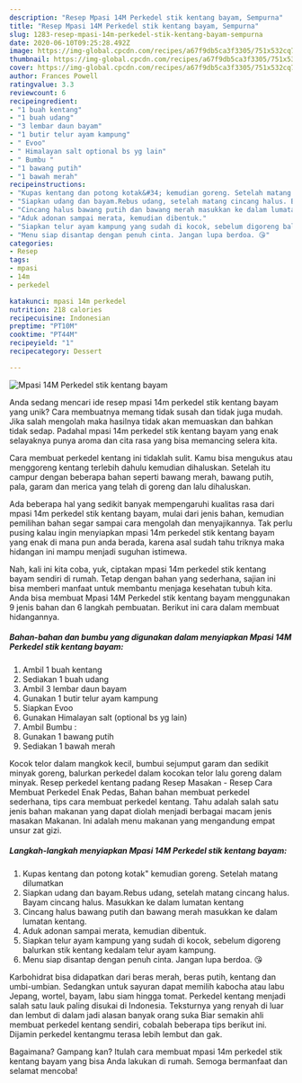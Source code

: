 ```yaml
---
description: "Resep Mpasi 14M Perkedel stik kentang bayam, Sempurna"
title: "Resep Mpasi 14M Perkedel stik kentang bayam, Sempurna"
slug: 1283-resep-mpasi-14m-perkedel-stik-kentang-bayam-sempurna
date: 2020-06-10T09:25:28.492Z
image: https://img-global.cpcdn.com/recipes/a67f9db5ca3f3305/751x532cq70/mpasi-14m-perkedel-stik-kentang-bayam-foto-resep-utama.jpg
thumbnail: https://img-global.cpcdn.com/recipes/a67f9db5ca3f3305/751x532cq70/mpasi-14m-perkedel-stik-kentang-bayam-foto-resep-utama.jpg
cover: https://img-global.cpcdn.com/recipes/a67f9db5ca3f3305/751x532cq70/mpasi-14m-perkedel-stik-kentang-bayam-foto-resep-utama.jpg
author: Frances Powell
ratingvalue: 3.3
reviewcount: 6
recipeingredient:
- "1 buah kentang"
- "1 buah udang"
- "3 lembar daun bayam"
- "1 butir telur ayam kampung"
- " Evoo"
- " Himalayan salt optional bs yg lain"
- " Bumbu "
- "1 bawang putih"
- "1 bawah merah"
recipeinstructions:
- "Kupas kentang dan potong kotak&#34; kemudian goreng. Setelah matang dilumatkan"
- "Siapkan udang dan bayam.Rebus udang, setelah matang cincang halus. Bayam cincang halus. Masukkan ke dalam lumatan kentang"
- "Cincang halus bawang putih dan bawang merah masukkan ke dalam lumatan kentang."
- "Aduk adonan sampai merata, kemudian dibentuk."
- "Siapkan telur ayam kampung yang sudah di kocok, sebelum digoreng balurkan stik kentang kedalam telur ayam kampung."
- "Menu siap disantap dengan penuh cinta. Jangan lupa berdoa. 😘"
categories:
- Resep
tags:
- mpasi
- 14m
- perkedel

katakunci: mpasi 14m perkedel 
nutrition: 218 calories
recipecuisine: Indonesian
preptime: "PT10M"
cooktime: "PT44M"
recipeyield: "1"
recipecategory: Dessert

---
```



![Mpasi 14M Perkedel stik kentang bayam](https://img-global.cpcdn.com/recipes/a67f9db5ca3f3305/751x532cq70/mpasi-14m-perkedel-stik-kentang-bayam-foto-resep-utama.jpg)

Anda sedang mencari ide resep mpasi 14m perkedel stik kentang bayam yang unik? Cara membuatnya memang tidak susah dan tidak juga mudah. Jika salah mengolah maka hasilnya tidak akan memuaskan dan bahkan tidak sedap. Padahal mpasi 14m perkedel stik kentang bayam yang enak selayaknya punya aroma dan cita rasa yang bisa memancing selera kita.

Cara membuat perkedel kentang ini tidaklah sulit. Kamu bisa mengukus atau menggoreng kentang terlebih dahulu kemudian dihaluskan. Setelah itu campur dengan beberapa bahan seperti bawang merah, bawang putih, pala, garam dan merica yang telah di goreng dan lalu dihaluskan.

Ada beberapa hal yang sedikit banyak mempengaruhi kualitas rasa dari mpasi 14m perkedel stik kentang bayam, mulai dari jenis bahan, kemudian pemilihan bahan segar sampai cara mengolah dan menyajikannya. Tak perlu pusing kalau ingin menyiapkan mpasi 14m perkedel stik kentang bayam yang enak di mana pun anda berada, karena asal sudah tahu triknya maka hidangan ini mampu menjadi suguhan istimewa.


Nah, kali ini kita coba, yuk, ciptakan mpasi 14m perkedel stik kentang bayam sendiri di rumah. Tetap dengan bahan yang sederhana, sajian ini bisa memberi manfaat untuk membantu menjaga kesehatan tubuh kita. Anda bisa membuat Mpasi 14M Perkedel stik kentang bayam menggunakan 9 jenis bahan dan 6 langkah pembuatan. Berikut ini cara dalam membuat hidangannya.

<!--inarticleads1-->

##### Bahan-bahan dan bumbu yang digunakan dalam menyiapkan Mpasi 14M Perkedel stik kentang bayam:

1. Ambil 1 buah kentang
1. Sediakan 1 buah udang
1. Ambil 3 lembar daun bayam
1. Gunakan 1 butir telur ayam kampung
1. Siapkan  Evoo
1. Gunakan  Himalayan salt (optional bs yg lain)
1. Ambil  Bumbu :
1. Gunakan 1 bawang putih
1. Sediakan 1 bawah merah


Kocok telor dalam mangkok kecil, bumbui sejumput garam dan sedikit minyak goreng, balurkan perkedel dalam kocokan telor lalu goreng dalam minyak. Resep perkedel kentang padang Resep Masakan - Resep Cara Membuat Perkedel Enak Pedas, Bahan bahan membuat perkedel sederhana, tips cara membuat perkedel kentang. Tahu adalah salah satu jenis bahan makanan yang dapat diolah menjadi berbagai macam jenis masakan Makanan. Ini adalah menu makanan yang mengandung empat unsur zat gizi. 

<!--inarticleads2-->

##### Langkah-langkah menyiapkan Mpasi 14M Perkedel stik kentang bayam:

1. Kupas kentang dan potong kotak&#34; kemudian goreng. Setelah matang dilumatkan
1. Siapkan udang dan bayam.Rebus udang, setelah matang cincang halus. Bayam cincang halus. Masukkan ke dalam lumatan kentang
1. Cincang halus bawang putih dan bawang merah masukkan ke dalam lumatan kentang.
1. Aduk adonan sampai merata, kemudian dibentuk.
1. Siapkan telur ayam kampung yang sudah di kocok, sebelum digoreng balurkan stik kentang kedalam telur ayam kampung.
1. Menu siap disantap dengan penuh cinta. Jangan lupa berdoa. 😘


Karbohidrat bisa didapatkan dari beras merah, beras putih, kentang dan umbi-umbian. Sedangkan untuk sayuran dapat memilih kabocha atau labu Jepang, wortel, bayam, labu siam hingga tomat. Perkedel kentang menjadi salah satu lauk paling disukai di Indonesia. Teksturnya yang renyah di luar dan lembut di dalam jadi alasan banyak orang suka Biar semakin ahli membuat perkedel kentang sendiri, cobalah beberapa tips berikut ini. Dijamin perkedel kentangmu terasa lebih lembut dan gak. 

Bagaimana? Gampang kan? Itulah cara membuat mpasi 14m perkedel stik kentang bayam yang bisa Anda lakukan di rumah. Semoga bermanfaat dan selamat mencoba!
